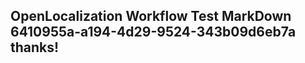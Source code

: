 <properties
ms.topic="hero-topic"
ms.test1="hero-topic"
ms.test2="test"/>

## OpenLocalization Workflow Test MarkDown 6410955a-a194-4d29-9524-343b09d6eb7a thanks!
